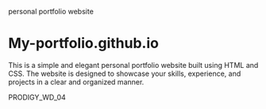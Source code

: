 personal portfolio website
# My-portfolio.github.io
This is a simple and elegant personal portfolio website built using HTML and CSS. The website is designed to showcase your skills, experience, and projects in a clear and organized manner.

PRODIGY_WD_04
